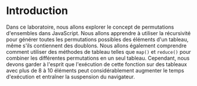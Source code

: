 # Introduction

Dans ce laboratoire, nous allons explorer le concept de permutations d'ensembles dans JavaScript. Nous allons apprendre à utiliser la récursivité pour générer toutes les permutations possibles des éléments d'un tableau, même s'ils contiennent des doublons. Nous allons également comprendre comment utiliser des méthodes de tableau telles que `map()` et `reduce()` pour combiner les différentes permutations en un seul tableau. Cependant, nous devons garder à l'esprit que l'exécution de cette fonction sur des tableaux avec plus de 8 à 10 éléments peut considérablement augmenter le temps d'exécution et entraîner la suspension du navigateur.

